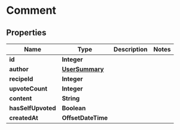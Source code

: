 

# Comment


## Properties

| Name | Type | Description | Notes |
|------------ | ------------- | ------------- | -------------|
|**id** | **Integer** |  |  |
|**author** | [**UserSummary**](UserSummary.md) |  |  |
|**recipeId** | **Integer** |  |  |
|**upvoteCount** | **Integer** |  |  |
|**content** | **String** |  |  |
|**hasSelfUpvoted** | **Boolean** |  |  |
|**createdAt** | **OffsetDateTime** |  |  |



